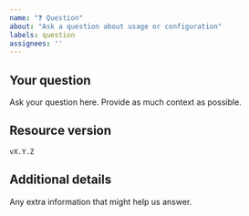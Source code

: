 ```yaml
---
name: "❓ Question"
about: "Ask a question about usage or configuration"
labels: question
assignees: ''
---
```


## Your question
Ask your question here. Provide as much context as possible.

## Resource version
`vX.Y.Z`

## Additional details
Any extra information that might help us answer. 
